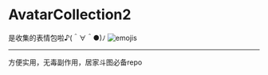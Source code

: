 # AvatarCollection2
是收集的表情包啦♪(＾∀＾●)ﾉ
![emojis](https://ss1.baidu.com/6ONXsjip0QIZ8tyhnq/it/u=3311874865,3071808530&fm=58)
***
方便实用，无毒副作用，居家斗图必备repo
